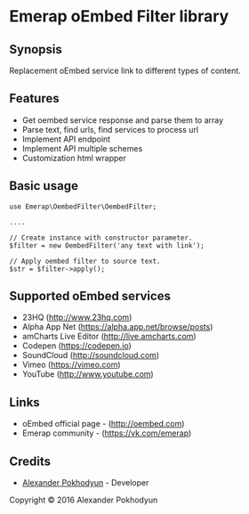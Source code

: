 # Emerap oEmbed Filter library

## Synopsis

Replacement oEmbed service link to different types of content.

## Features

- Get oembed service response and parse them to array
- Parse text, find urls, find services to process url
- Implement API endpoint
- Implement API multiple schemes
- Customization html wrapper

## Basic usage

```
use Emerap\OembedFilter\OembedFilter;

....

// Create instance with constructor parameter.
$filter = new OembedFilter('any text with link');

// Apply oembed filter to source text.
$str = $filter->apply();
```

## Supported oEmbed services

- 23HQ (http://www.23hq.com)
- Alpha App Net (https://alpha.app.net/browse/posts)
- amCharts Live Editor (http://live.amcharts.com)
- Codepen (https://codepen.io)
- SoundCloud (http://soundcloud.com)
- Vimeo (https://vimeo.com)
- YouTube (http://www.youtube.com)

## Links

- oEmbed official page - (http://oembed.com)
- Emerap community - (https://vk.com/emerap)

## Credits
- [Alexander Pokhodyun](https://vk.com/karbunkul) - Developer

Copyright &copy; 2016 Alexander Pokhodyun
